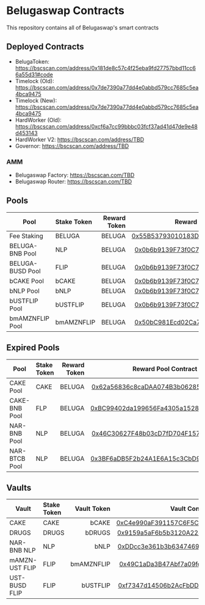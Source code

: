 # Belugaswap Contracts
This repository contains all of Belugaswap's smart contracts

## Deployed Contracts
- BelugaToken: https://bscscan.com/address/0x181de8c57c4f25eba9fd27757bbd11cc66a55d31#code
- Timelock (Old): https://bscscan.com/address/0x7de7390a77dd4e0abbd579cc7685c5ea4bca9475
- Timelock (New): https://bscscan.com/address/0x7de7390a77dd4e0abbd579cc7685c5ea4bca9475
- HardWorker (Old): https://bscscan.com/address/0xcf6a7cc99bbbc03fcf37ad41d47de9e48d453143
- HardWorker V2: https://bscscan.com/address/TBD
- Governor: https://bscscan.com/address/TBD

### AMM
- Belugaswap Factory: https://bscscan.com/TBD
- Belugaswap Router: https://bscscan.com/TBD

## Pools
| Pool    |      Stake Token      |  Reward Token | Reward Pool Contract Link |
|-----------|:----------------------|--------------:|:----------------:|
| Fee Staking | BELUGA | BELUGA | [0x55B53793010183D90a72239478983861daBD816E](https://bscscan.com/address/0x55B53793010183D90a72239478983861daBD816E#code) |
| BELUGA-BNB Pool | NLP | BELUGA | [0x0b6b9139F73f0C7c7987796602ccEb06d54fb18e](https://bscscan.com/address/0x0b6b9139F73f0C7c7987796602ccEb06d54fb18e) |
| BELUGA-BUSD Pool | FLIP | BELUGA | [0x0b6b9139F73f0C7c7987796602ccEb06d54fb18e](https://bscscan.com/address/0x0b6b9139F73f0C7c7987796602ccEb06d54fb18e) |
| bCAKE Pool | bCAKE | BELUGA | [0x0b6b9139F73f0C7c7987796602ccEb06d54fb18e](https://bscscan.com/address/0x0b6b9139F73f0C7c7987796602ccEb06d54fb18e) |
| bNLP Pool | bNLP | BELUGA | [0x0b6b9139F73f0C7c7987796602ccEb06d54fb18e](https://bscscan.com/address/0x0b6b9139F73f0C7c7987796602ccEb06d54fb18e) |
| bUSTFLIP Pool | bUSTFLIP | BELUGA | [0x0b6b9139F73f0C7c7987796602ccEb06d54fb18e](https://bscscan.com/address/0x0b6b9139F73f0C7c7987796602ccEb06d54fb18e) |
| bmAMZNFLIP Pool | bmAMZNFLIP | BELUGA | [0x50bC981Ecd02Ca74f1C2854C3700D8f06Cbf54af](https://bscscan.com/address/0x50bC981Ecd02Ca74f1C2854C3700D8f06Cbf54af) |

## Expired Pools
| Pool    |      Stake Token      |  Reward Token | Reward Pool Contract Link |
|-----------|:----------------------|--------------:|:----------------:|
| CAKE Pool  | CAKE | BELUGA | [0x62a56836c8caDAA074B3b06285d91FEf3eF124E0](https://bscscan.com/address/0x62a56836c8caDAA074B3b06285d91FEf3eF124E0) |
| CAKE-BNB Pool | FLP | BELUGA | [0xBC99402da199656Fa4305a1528537A126d7210cc](https://bscscan.com/address/0xBC99402da199656Fa4305a1528537A126d7210cc) |
| NAR-BNB Pool | NLP | BELUGA | [0x46C30627F48b03cD7fD704F157CA92f0B10f1dF3](https://bscscan.com/address/0x46C30627F48b03cD7fD704F157CA92f0B10f1dF3) |
| NAR-BTCB Pool | NLP | BELUGA | [0x3BF6aDB5F2b24A1E6A15c3CbD98f8c0d87787177](https://bscscan.com/address/0x3BF6aDB5F2b24A1E6A15c3CbD98f8c0d87787177) |

## Vaults
| Vault    |      Stake Token      |  Vault Token | Vault Contract Link |
|-----------|:----------------------|--------------:|:----------------:|
| CAKE | CAKE | bCAKE | [0xC4e990aF391157C6F5Cd45Eb47Dc2D02249155B3](https://bscscan.com/address/0xC4e990aF391157C6F5Cd45Eb47Dc2D02249155B3#code) |
| DRUGS  | DRUGS | bDRUGS | [0x9159a5aF6b5b3120A224C09eB4DF6cF602457497](https://bscscan.com/address/0x9159a5aF6b5b3120A224C09eB4DF6cF602457497) |
| NAR-BNB NLP | NLP | bNLP | [0xDDcc3e361b3b6347469dC086DA4abd546cf9bD98](https://bscscan.com/address/0xDDcc3e361b3b6347469dC086DA4abd546cf9bD98) |
| mAMZN-UST FLIP | FLIP | bmAMZNFLIP | [0x49C1aDa3B47Abf7a09fd87b1B296a959246395aa](https://bscscan.com/address/0x49C1aDa3B47Abf7a09fd87b1B296a959246395aa) |
| UST-BUSD FLIP | FLIP | bUSTFLIP | [0xf7347d14506b2AcFbDD02A7B84fe8D9592629dbB](https://bscscan.com/address/0xf7347d14506b2AcFbDD02A7B84fe8D9592629dbB) |
